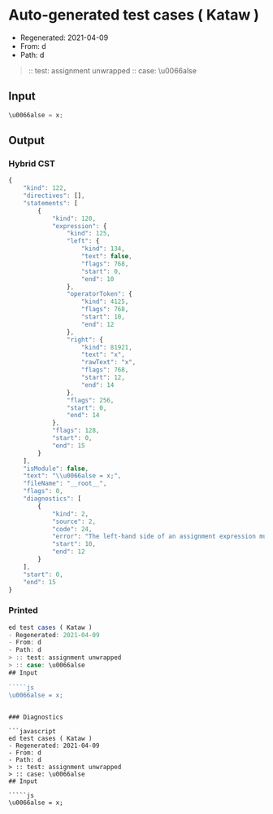 # Auto-generated test cases ( Kataw )
- Regenerated: 2021-04-09
- From: d
- Path: d
> :: test: assignment unwrapped
> :: case: \u0066alse
## Input

`````js
\u0066alse = x;
`````

## Output

### Hybrid CST

```javascript
{
    "kind": 122,
    "directives": [],
    "statements": [
        {
            "kind": 120,
            "expression": {
                "kind": 125,
                "left": {
                    "kind": 134,
                    "text": false,
                    "flags": 768,
                    "start": 0,
                    "end": 10
                },
                "operatorToken": {
                    "kind": 4125,
                    "flags": 768,
                    "start": 10,
                    "end": 12
                },
                "right": {
                    "kind": 81921,
                    "text": "x",
                    "rawText": "x",
                    "flags": 768,
                    "start": 12,
                    "end": 14
                },
                "flags": 256,
                "start": 0,
                "end": 14
            },
            "flags": 128,
            "start": 0,
            "end": 15
        }
    ],
    "isModule": false,
    "text": "\\u0066alse = x;",
    "fileName": "__root__",
    "flags": 0,
    "diagnostics": [
        {
            "kind": 2,
            "source": 2,
            "code": 24,
            "error": "The left-hand side of an assignment expression must be a variable or a property access",
            "start": 10,
            "end": 12
        }
    ],
    "start": 0,
    "end": 15
}
```

### Printed

```javascript
ed test cases ( Kataw )
- Regenerated: 2021-04-09
- From: d
- Path: d
> :: test: assignment unwrapped
> :: case: \u0066alse
## Input

`````js
\u0066alse = x;
`````
```

### Diagnostics

```javascript
ed test cases ( Kataw )
- Regenerated: 2021-04-09
- From: d
- Path: d
> :: test: assignment unwrapped
> :: case: \u0066alse
## Input

`````js
\u0066alse = x;
`````
```


